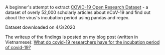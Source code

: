 A beginner's attempt to extract <a href="https://www.kaggle.com/allen-institute-for-ai/CORD-19-research-challenge" rel="noopener noreferrer" target="_blank">COVID-19 Open Research Dataset</a> - a dataset of overly 52,000 scholarly articles about nCoV-19
and find out about the virus's incubation period using pandas and regex. 

Dataset downloaded on 4/3/2020

The writeup of the findings is posted on my blog post (written in Vietnamese): [What do covid-19 researchers have for the incubation period of covid-19?](https://tuihoccode.com/project/2020/04/07/cac-nha-nghien-cuu-nghi-gi-ve-thoi-ky-u-benh-cua-covid-19.html)
